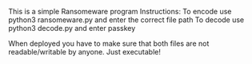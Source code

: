 This is a simple Ransomeware program
Instructions:
To encode use python3 ransomeware.py and enter the correct file path
To decode use python3 decode.py and enter passkey 

When deployed you have to make sure that both files are not readable/writable by anyone. Just executable!